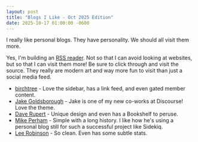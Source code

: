 ```yaml
---
layout: post
title: "Blogs I Like - Oct 2025 Edition"
date: 2025-10-17 01:00:00 -0600
---
```


I really like personal blogs. They have personality. We should all visit them more.

Yes, I'm building an [RSS reader][0]. Not so that I can avoid looking at websites, but so that I can visit them more! Be sure to click through and visit the source. They really are modern art and way more fun to visit than just a social media feed.

- [birchtree][1] - Love the sidebar, has a link feed, and even gated member content.
- [Jake Goldsborough][2] - Jake is one of my new co-works at Discourse! Love the theme.
- [Dave Rupert][3] - Unique design and even has a Bookshelf to peruse.
- [Mike Perham][4] - Simple with a long history. I like how he's using a personal blog still for such a successful project like Sidekiq.
- [Lee Robinson][5] - So clean. Even has some subtle stats.

[0]: https://app.recourss.com
[1]: https://birchtree.me
[2]: https://jakegoldsborough.com
[3]: https://daverupert.com
[4]: https://www.mikeperham.com/
[5]: https://leerob.com

